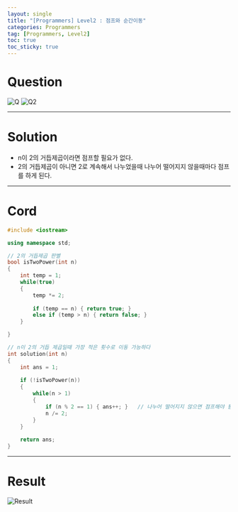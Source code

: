 ```yaml
---
layout: single
title: "[Programmers] Level2 : 점프와 순간이동"
categories: Programmers
tag: [Programmers, Level2]
toc: true
toc_sticky: true
---
```


# Question
![Q](https://user-images.githubusercontent.com/97664446/195985761-49ead412-aec9-4f10-ae11-ec4dd3d55797.PNG)
![Q2](https://user-images.githubusercontent.com/97664446/195985762-84bf219f-f677-48b8-9701-1f4394574580.PNG)


***

# Solution
- n이 2의 거듭제곱이라면 점프할 필요가 없다.
- 2의 거듭제곱이 아니면 2로 계속해서 나누었을때 나누어 떨어지지 않을때마다 점프를 하게 된다.

***

# Cord
```c++
#include <iostream>

using namespace std;

// 2의 거듭제곱 판별
bool isTwoPower(int n)
{
    int temp = 1;
    while(true)
    {
        temp *= 2;
        
        if (temp == n) { return true; }
        else if (temp > n) { return false; }
    }    

}

// n이 2의 거듭 제곱일때 가장 적은 횟수로 이동 가능하다
int solution(int n)
{
    int ans = 1;
    
    if (!isTwoPower(n))
    {
        while(n > 1)
        {
            if (n % 2 == 1) { ans++; }   // 나누어 떨어지지 않으면 점프해야 됨
            n /= 2;
        }
    }
    
    return ans;
}
```

***

# Result
![Result](https://user-images.githubusercontent.com/97664446/195985764-3f70bcbb-f447-432f-8308-b2a9b4c6f69c.PNG)
